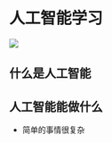 # 人工智能学习

[![](https://img.shields.io/badge/GitBook-zbsilent-brightgreen)](Https://github.com/zbsilent)

## 什么是人工智能

## 人工智能能做什么

- 简单的事情很复杂


